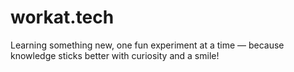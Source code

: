 # workat.tech
Learning something new, one fun experiment at a time — because knowledge sticks better with curiosity and a smile! 
